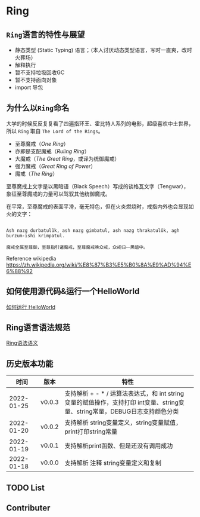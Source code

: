 # Ring


## ```Ring```语言的特性与展望

- 静态类型 (Static Typing) 语言；（本人讨厌动态类型语言，写时一直爽，改时火葬场）
- 解释执行
- 暂不支持垃圾回收GC
- 暂不支持面向对象
- import 导包

## 为什么以```Ring```命名

大学的时候反反复复看了四遍指环王、霍比特人系列的电影，超级喜欢中土世界，所以 ```Ring``` 取自 ```The Lord of the Rings```。

- 至尊魔戒（*One Ring*）
- 亦即是支配魔戒（*Ruling Ring*）
- 大魔戒（*The Great Ring*，或译为统御魔戒）
- 强力魔戒（*Great Ring of Power*）
- 魔戒（*The Ring*）

至尊魔戒上文字是以黑暗语（Black Speech）写成的谈格瓦文字（Tengwar），象征至尊魔戒的力量可以驾驭其他统御魔戒。

在平常，至尊魔戒的表面平滑，毫无特色，但在火炎燃烧时，戒指内外也会显现如火的文字：

```

Ash nazg durbatulûk, ash nazg gimbatul, ash nazg thrakatulûk, agh burzum-ishi krimpatul.

魔戒全属至尊御，至尊指引诸魔戒，至尊魔戒唤众戒，众戒归一黑暗中。

```



Reference wikipedia https://zh.wikipedia.org/wiki/%E8%87%B3%E5%B0%8A%E9%AD%94%E6%88%92


## 如何使用源代码&运行一个HelloWorld

[如何运行 HelloWorld](./doc/using.md)

## Ring语言语法规范

[Ring语法语义]()

## 历史版本功能

| 时间       | 版本   | 特性                                                                                                                         |
| ---------- | ------ | ---------------------------------------------------------------------------------------------------------------------------- |
| 2022-01-25 | v0.0.3 | 支持解析 + - * / 运算法表达式，和 int string 变量的赋值操作，支持打印 int变量、string变量、string常量，DEBUG日志支持颜色分类 |
| 2022-01-20 | v0.0.2 | 支持解析 string变量定义，string变量赋值，print打印string常量                                                                 |
| 2022-01-19 | v0.0.1 | 支持解析print函数、但是还没有调用成功                                                                                        |
| 2022-01-18 | v0.0.0 | 支持解析 注释 string变量定义和复制                                                                                           |

## TODO List


## Contributer

